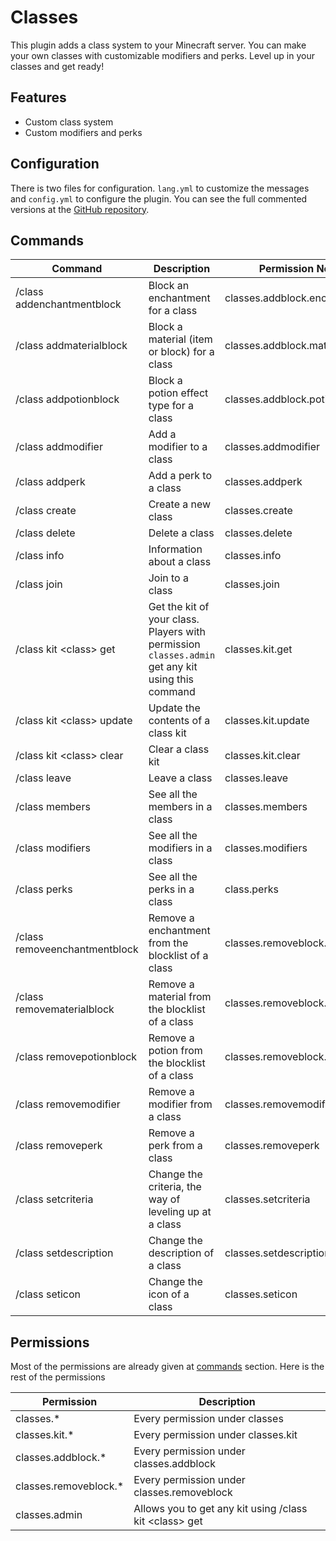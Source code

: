 # Classes

This plugin adds a class system to your Minecraft server. You can make your own classes with customizable modifiers and perks. Level up in your classes and get ready!

## Features
- Custom class system
- Custom modifiers and perks

## Configuration

There is two files for configuration. `lang.yml` to customize the messages and `config.yml` to configure the plugin. You can see the full commented versions at the
[GitHub repository](https://github.com/efekos/Classes).

## Commands

| Command                       | Description                                                                                       | Permission Needed               |
|-------------------------------|---------------------------------------------------------------------------------------------------|---------------------------------|
| /class addenchantmentblock    | Block an enchantment for a class                                                                  | classes.addblock.enchantment    |
| /class addmaterialblock       | Block a material (item or block) for a class                                                      | classes.addblock.material       |
| /class addpotionblock         | Block a potion effect type for a class                                                            | classes.addblock.potion         |
| /class addmodifier            | Add a modifier to a class                                                                         | classes.addmodifier             |
| /class addperk                | Add a perk to a class                                                                             | classes.addperk                 |
| /class create                 | Create a new class                                                                                | classes.create                  |
| /class delete                 | Delete a class                                                                                    | classes.delete                  |
| /class info                   | Information about a class                                                                         | classes.info                    |
| /class join                   | Join to a class                                                                                   | classes.join                    |
| /class kit \<class\> get      | Get the kit of your class. Players with permission `classes.admin` get any kit using this command | classes.kit.get                 |
| /class kit \<class\> update   | Update the contents of a class kit                                                                | classes.kit.update              |
| /class kit \<class\> clear    | Clear a class kit                                                                                 | classes.kit.clear               |
| /class leave                  | Leave a class                                                                                     | classes.leave                   |
| /class members                | See all the members in a class                                                                    | classes.members                 |
| /class modifiers              | See all the modifiers in a class                                                                  | classes.modifiers               |
| /class perks                  | See all the perks in a class                                                                      | class.perks                     |
| /class removeenchantmentblock | Remove a enchantment from the blocklist of a class                                                | classes.removeblock.enchantment |
| /class removematerialblock    | Remove a material from the blocklist of a class                                                   | classes.removeblock.material    |
| /class removepotionblock      | Remove a potion from the blocklist of a class                                                     | classes.removeblock.potion      |
| /class removemodifier         | Remove a modifier from a class                                                                    | classes.removemodifier          |
| /class removeperk             | Remove a perk from a class                                                                        | classes.removeperk              |
| /class setcriteria            | Change the criteria, the way of leveling up at a class                                            | classes.setcriteria             |
| /class setdescription         | Change the description of a class                                                                 | classes.setdescription          |
| /class seticon                | Change the icon of a class                                                                        | classes.seticon                 |

## Permissions

Most of the permissions are already given at [commands](#commands) section. Here is the rest of the permissions

| Permission            | Description                                              |
|-----------------------|----------------------------------------------------------|
| classes.*             | Every permission under classes                           |
| classes.kit.*         | Every permission under classes.kit                       |
| classes.addblock.*    | Every permission under classes.addblock                  |
| classes.removeblock.* | Every permission under classes.removeblock               |
| classes.admin         | Allows you to get any kit using /class kit \<class\> get |

